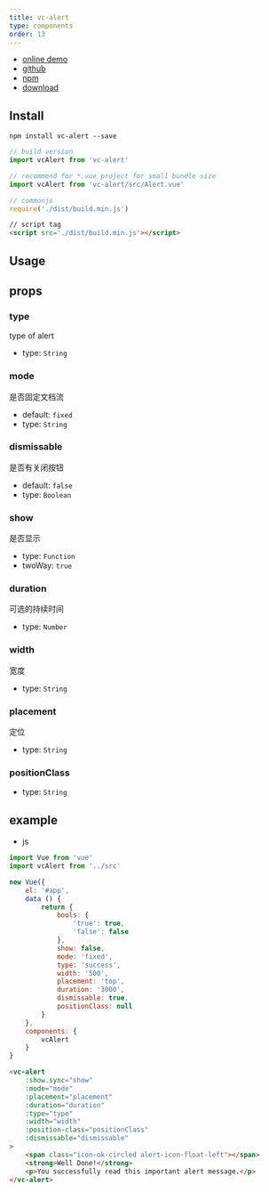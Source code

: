 ```yaml
---
title: vc-alert
type: components
order: 13
---
```


* [online demo](https://iwaimai-bi-fe.github.io/vc-alert/examples/)
* [github](https://github.com/iwaimai-bi-fe/vc-alert)
* [npm](https://www.npmjs.com/package/vc-alert)
* [download](https://github.com/iwaimai-bi-fe/vc-alert/archive/master.zip)

## Install

``` npm
npm install vc-alert --save
```

``` js
// build version
import vcAlert from 'vc-alert'

// recommend for *.vue project for small bundle size
import vcAlert from 'vc-alert/src/Alert.vue'
```

``` js 
// commonjs
require('./dist/build.min.js')
```

``` html
// script tag
<script src='./dist/build.min.js'></script>
```

## Usage

## props

### type 

type of alert

* type: `String`

### mode 

是否固定文档流

* default: `fixed`
* type: `String`

### dismissable

是否有关闭按钮

* default: `false`
* type: `Boolean` 

### show

是否显示

* type: `Function`
* twoWay: `true`

### duration

可选的持续时间

* type: `Number`

### width

宽度

* type: `String`

### placement

定位

* type: `String`

### positionClass

* type: `String`


## example

* js

```js
import Vue from 'vue'
import vcAlert from '../src'

new Vue({
    el: '#app',
    data () {
        return {
            bools: {
                'true': true,
                'false': false
            },
            show: false,
            mode: 'fixed',
            type: 'success',
            width: '500',
            placement: 'top',
            duration: '3000',
            dismissable: true,
            positionClass: null
        }
    },
    components: {
        vcAlert
    }
}
```

```html
<vc-alert 
    :show.sync="show"
    :mode="mode"
    :placement="placement"
    :duration="duration"
    :type="type"
    :width="width"
    :position-class="positionClass"
    :dismissable="dismissable"
>
    <span class="icon-ok-circled alert-icon-float-left"></span>
    <strong>Well Done!</strong>
    <p>You successfully read this important alert message.</p>
</vc-alert>
```
